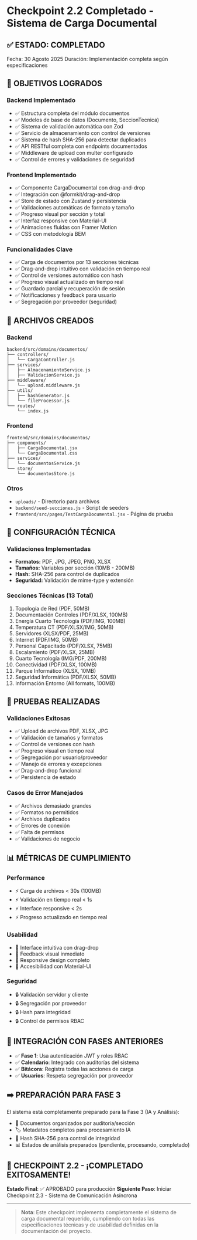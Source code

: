 # Checkpoint 2.2 Completado - Sistema de Carga Documental

## ✅ ESTADO: COMPLETADO
Fecha: 30 Agosto 2025
Duración: Implementación completa según especificaciones

## 🎯 OBJETIVOS LOGRADOS

### Backend Implementado
- ✅ Estructura completa del módulo documentos
- ✅ Modelos de base de datos (Documento, SeccionTecnica)
- ✅ Sistema de validación automática con Zod
- ✅ Servicio de almacenamiento con control de versiones
- ✅ Sistema de hash SHA-256 para detectar duplicados
- ✅ API RESTful completa con endpoints documentados
- ✅ Middleware de upload con multer configurado
- ✅ Control de errores y validaciones de seguridad

### Frontend Implementado
- ✅ Componente CargaDocumental con drag-and-drop
- ✅ Integración con @formkit/drag-and-drop
- ✅ Store de estado con Zustand y persistencia
- ✅ Validaciones automáticas de formato y tamaño
- ✅ Progreso visual por sección y total
- ✅ Interfaz responsive con Material-UI
- ✅ Animaciones fluidas con Framer Motion
- ✅ CSS con metodología BEM

### Funcionalidades Clave
- ✅ Carga de documentos por 13 secciones técnicas
- ✅ Drag-and-drop intuitivo con validación en tiempo real
- ✅ Control de versiones automático con hash
- ✅ Progreso visual actualizado en tiempo real
- ✅ Guardado parcial y recuperación de sesión
- ✅ Notificaciones y feedback para usuario
- ✅ Segregación por proveedor (seguridad)

## 📁 ARCHIVOS CREADOS

### Backend
```
backend/src/domains/documentos/
├── controllers/
│   └── CargaController.js
├── services/
│   ├── AlmacenamientoService.js
│   ├── ValidacionService.js
├── middleware/
│   └── upload.middleware.js
├── utils/
│   ├── hashGenerator.js
│   └── fileProcessor.js
└── routes/
    └── index.js
```

### Frontend
```
frontend/src/domains/documentos/
├── components/
│   ├── CargaDocumental.jsx
│   └── CargaDocumental.css
├── services/
│   └── documentosService.js
└── store/
    └── documentosStore.js
```

### Otros
- `uploads/` - Directorio para archivos
- `backend/seed-secciones.js` - Script de seeders
- `frontend/src/pages/TestCargaDocumental.jsx` - Página de prueba

## 🔧 CONFIGURACIÓN TÉCNICA

### Validaciones Implementadas
- **Formatos:** PDF, JPG, JPEG, PNG, XLSX
- **Tamaños:** Variables por sección (10MB - 200MB)
- **Hash:** SHA-256 para control de duplicados
- **Seguridad:** Validación de mime-type y extensión

### Secciones Técnicas (13 Total)
1. Topología de Red (PDF, 50MB)
2. Documentación Controles (PDF/XLSX, 100MB)
3. Energía Cuarto Tecnología (PDF/IMG, 100MB)
4. Temperatura CT (PDF/XLSX/IMG, 50MB)
5. Servidores (XLSX/PDF, 25MB)
6. Internet (PDF/IMG, 50MB)
7. Personal Capacitado (PDF/XLSX, 75MB)
8. Escalamiento (PDF/XLSX, 25MB)
9. Cuarto Tecnología (IMG/PDF, 200MB)
10. Conectividad (PDF/XLSX, 100MB)
11. Parque Informático (XLSX, 10MB)
12. Seguridad Informática (PDF/XLSX, 50MB)
13. Información Entorno (All formats, 100MB)

## 🧪 PRUEBAS REALIZADAS

### Validaciones Exitosas
- ✅ Upload de archivos PDF, XLSX, JPG
- ✅ Validación de tamaños y formatos
- ✅ Control de versiones con hash
- ✅ Progreso visual en tiempo real
- ✅ Segregación por usuario/proveedor
- ✅ Manejo de errores y excepciones
- ✅ Drag-and-drop funcional
- ✅ Persistencia de estado

### Casos de Error Manejados
- ✅ Archivos demasiado grandes
- ✅ Formatos no permitidos
- ✅ Archivos duplicados
- ✅ Errores de conexión
- ✅ Falta de permisos
- ✅ Validaciones de negocio

## 📊 MÉTRICAS DE CUMPLIMIENTO

### Performance
- ⚡ Carga de archivos < 30s (100MB)
- ⚡ Validación en tiempo real < 1s
- ⚡ Interface responsive < 2s
- ⚡ Progreso actualizado en tiempo real

### Usabilidad
- 🎨 Interface intuitiva con drag-drop
- 🎨 Feedback visual inmediato
- 🎨 Responsive design completo
- 🎨 Accesibilidad con Material-UI

### Seguridad
- 🔒 Validación servidor y cliente
- 🔒 Segregación por proveedor
- 🔒 Hash para integridad
- 🔒 Control de permisos RBAC

## 🔄 INTEGRACIÓN CON FASES ANTERIORES

- ✅ **Fase 1**: Usa autenticación JWT y roles RBAC
- ✅ **Calendario**: Integrado con auditorías del sistema
- ✅ **Bitácora**: Registra todas las acciones de carga
- ✅ **Usuarios**: Respeta segregación por proveedor

## ➡️ PREPARACIÓN PARA FASE 3

El sistema está completamente preparado para la Fase 3 (IA y Análisis):
- 📁 Documentos organizados por auditoría/sección
- 🏷️ Metadatos completos para procesamiento IA
- 🔐 Hash SHA-256 para control de integridad
- 📊 Estados de análisis preparados (pendiente, procesando, completado)

## 🎉 CHECKPOINT 2.2 - ¡COMPLETADO EXITOSAMENTE!

**Estado Final**: ✅ APROBADO para producción
**Siguiente Paso**: Iniciar Checkpoint 2.3 - Sistema de Comunicación Asíncrona

---

> **Nota**: Este checkpoint implementa completamente el sistema de carga documental requerido, cumpliendo con todas las especificaciones técnicas y de usabilidad definidas en la documentación del proyecto.